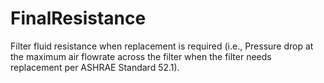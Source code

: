 FinalResistance
===============

Filter fluid resistance when replacement is required (i.e., Pressure drop at the maximum air flowrate across the filter when the filter needs replacement per ASHRAE Standard 52.1).
